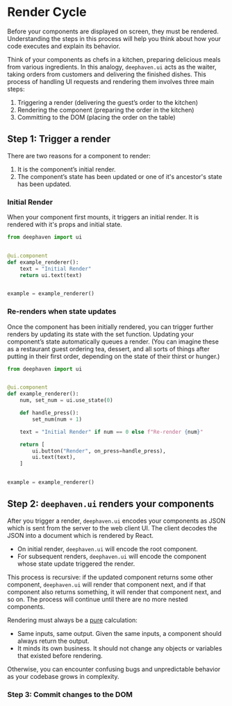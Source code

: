# Render Cycle

Before your components are displayed on screen, they must be rendered. Understanding the steps in this process will help you think about how your code executes and explain its behavior.

Think of your components as chefs in a kitchen, preparing delicious meals from various ingredients. In this analogy, `deephaven.ui` acts as the waiter, taking orders from customers and delivering the finished dishes. This process of handling UI requests and rendering them involves three main steps:

1. Triggering a render (delivering the guest’s order to the kitchen)
2. Rendering the component (preparing the order in the kitchen)
3. Committing to the DOM (placing the order on the table)

## Step 1: Trigger a render

There are two reasons for a component to render:

1. It is the component’s initial render.
2. The component’s state has been updated or one of it's ancestor's state has been updated.

### Initial Render

When your component first mounts, it triggers an initial render. It is rendered with it's props and initial state.

```python
from deephaven import ui


@ui.component
def example_renderer():
    text = "Initial Render"
    return ui.text(text)


example = example_renderer()
```

### Re-renders when state updates

Once the component has been initially rendered, you can trigger further renders by updating its state with the set function. Updating your component’s state automatically queues a render. (You can imagine these as a restaurant guest ordering tea, dessert, and all sorts of things after putting in their first order, depending on the state of their thirst or hunger.)

```python
from deephaven import ui


@ui.component
def example_renderer():
    num, set_num = ui.use_state(0)

    def handle_press():
        set_num(num + 1)

    text = "Initial Render" if num == 0 else f"Re-render {num}"

    return [
        ui.button("Render", on_press=handle_press),
        ui.text(text),
    ]


example = example_renderer()
```

## Step 2: `deephaven.ui` renders your components

After you trigger a render, `deephaven.ui` encodes your components as JSON which is sent from the server to the web client UI. The client decodes the JSON into a document which is rendered by React.

- On initial render, `deephaven.ui` will encode the root component.
- For subsequent renders, `deephaven.ui` will encode the component whose state update triggered the render.

This process is recursive: if the updated component returns some other component, `deephaven.ui` will render that component next, and if that component also returns something, it will render that component next, and so on. The process will continue until there are no more nested components.

Rendering must always be a [pure](../describing/pure_components.md) calculation:

- Same inputs, same output. Given the same inputs, a component should always return the output.
- It minds its own business. It should not change any objects or variables that existed before rendering.

Otherwise, you can encounter confusing bugs and unpredictable behavior as your codebase grows in complexity.

### Step 3: Commit changes to the DOM
